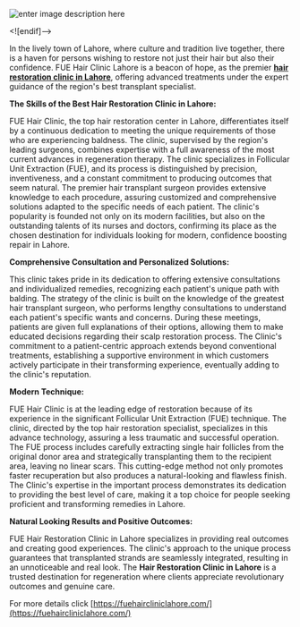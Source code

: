 ![enter image description here](https://i.ibb.co/NZdtLPp/rt.jpg)

<![endif]-->

In the lively town of Lahore, where culture and tradition live together, there is a haven for persons wishing to restore not just their hair but also their confidence. FUE Hair Clinic Lahore is a beacon of hope, as the premier [**hair restoration clinic in Lahore**](https://fuehaircliniclahore.com/), offering advanced treatments under the expert guidance of the region's best transplant specialist.

**The Skills of the Best Hair Restoration Clinic in Lahore:**

FUE Hair Clinic, the top hair restoration center in Lahore, differentiates itself by a continuous dedication to meeting the unique requirements of those who are experiencing baldness. The clinic, supervised by the region's leading surgeons, combines expertise with a full awareness of the most current advances in regeneration therapy. The clinic specializes in Follicular Unit Extraction (FUE), and its process is distinguished by precision, inventiveness, and a constant commitment to producing outcomes that seem natural. The premier hair transplant surgeon provides extensive knowledge to each procedure, assuring customized and comprehensive solutions adapted to the specific needs of each patient. The clinic's popularity is founded not only on its modern facilities, but also on the outstanding talents of its nurses and doctors, confirming its place as the chosen destination for individuals looking for modern, confidence boosting repair in Lahore.

**Comprehensive Consultation and Personalized Solutions:**

This clinic takes pride in its dedication to offering extensive consultations and individualized remedies, recognizing each patient's unique path with balding. The strategy of the clinic is built on the knowledge of the greatest hair transplant surgeon, who performs lengthy consultations to understand each patient's specific wants and concerns. During these meetings, patients are given full explanations of their options, allowing them to make educated decisions regarding their scalp restoration process. The Clinic's commitment to a patient-centric approach extends beyond conventional treatments, establishing a supportive environment in which customers actively participate in their transforming experience, eventually adding to the clinic's reputation.

**Modern Technique:**

FUE Hair Clinic is at the leading edge of restoration because of its experience in the significant Follicular Unit Extraction (FUE) technique. The clinic, directed by the top hair restoration specialist, specializes in this advance technology, assuring a less traumatic and successful operation. The FUE process includes carefully extracting single hair follicles from the original donor area and strategically transplanting them to the recipient area, leaving no linear scars. This cutting-edge method not only promotes faster recuperation but also produces a natural-looking and flawless finish. The Clinic's expertise in the important process demonstrates its dedication to providing the best level of care, making it a top choice for people seeking proficient and transforming remedies in Lahore.

**Natural Looking Results and Positive Outcomes:**

FUE Hair Restoration Clinic in Lahore specializes in providing real outcomes and creating good experiences. The clinic's approach to the unique process guarantees that transplanted strands are seamlessly integrated, resulting in an unnoticeable and real look. The **Hair Restoration Clinic in Lahore** is a trusted destination for regeneration where clients appreciate revolutionary outcomes and genuine care.

For more details click [https://fuehaircliniclahore.com/](https://fuehaircliniclahore.com/)
